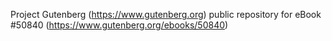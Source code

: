 Project Gutenberg (https://www.gutenberg.org) public repository for
eBook #50840 (https://www.gutenberg.org/ebooks/50840)
